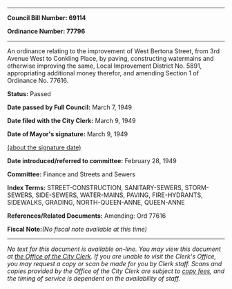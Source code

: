 

********

**Council Bill Number: 69114**
   
**Ordinance Number: 77796**
********

 An ordinance relating to the improvement of West Bertona Street, from 3rd Avenue West to Conkling Place, by paving, constructing watermains and otherwise improving the same, Local Improvement District No. 5891, appropriating additional money therefor, and amending Section 1 of Ordinance No. 77616.

**Status:** Passed
   
**Date passed by Full Council:** March 7, 1949
   
**Date filed with the City Clerk:** March 9, 1949
   
**Date of Mayor's signature:** March 9, 1949
   
[(about the signature date)](/~public/approvaldate.htm)
   
   
   
**Date introduced/referred to committee:** February 28, 1949
   
**Committee:** Finance and Streets and Sewers
   
   
**Index Terms:** STREET-CONSTRUCTION, SANITARY-SEWERS, STORM-SEWERS, SIDE-SEWERS, WATER-MAINS, PAVING, FIRE-HYDRANTS, SIDEWALKS, GRADING, NORTH-QUEEN-ANNE, QUEEN-ANNE

**References/Related Documents:** Amending: Ord 77616

**Fiscal Note:**_(No fiscal note available at this time)_
********

_No text for this document is available on-line. You may view this document at [the Office of the City Clerk](http://www.seattle.gov/leg/clerk/contactUs.htm). If you are unable to visit the Clerk's Office, you may request a copy or scan be made for you by Clerk staff. Scans and copies provided by the Office of the City Clerk are subject to [copy fees](http://clerk.seattle.gov/~public/clerkfees.htm), and the timing of service is dependent on the availability of staff._

